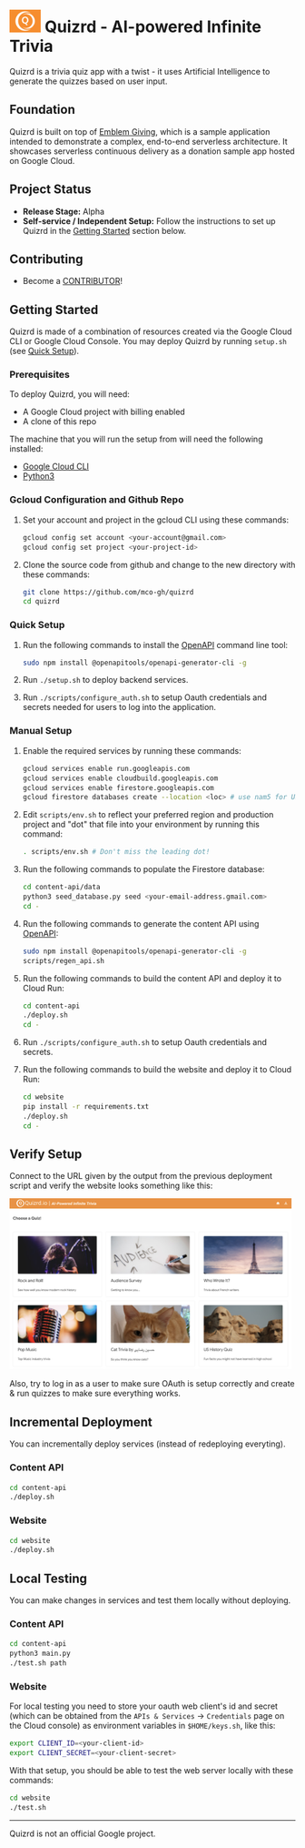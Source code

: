# <img src="website/static/logo.png" height="40"> Quizrd - AI-powered Infinite Trivia

Quizrd is a trivia quiz app with a twist - it uses Artificial Intelligence to generate the quizzes based on user input.

## Foundation

Quizrd is built on top of [Emblem Giving](https://github.com/GoogleCloudPlatform/emblem), which is a sample application intended to demonstrate a complex, end-to-end serverless architecture. It showcases serverless continuous delivery as a donation sample app hosted on Google Cloud.

<!--
## Architecture

### Data/User Model
<img src="website/static/datauser.png" height="300">

### Creator/Hosting Flow
<img src="website/static/creator.png" height="300">

### Player Flow
<img src="website/static/player.png" height="300">
-->

## Project Status

* **Release Stage:** Alpha
* **Self-service / Independent Setup:** Follow the instructions to set up Quizrd in the [Getting Started](#getting-started) section below.

## Contributing

* Become a [CONTRIBUTOR](./CONTRIBUTING.md)!

## Getting Started

Quizrd is made of a combination of resources created via the Google Cloud CLI or Google Cloud Console. You may deploy Quizrd by running `setup.sh` (see [Quick Setup](#quick-setup)). 

### Prerequisites

To deploy Quizrd, you will need:
<!-- * 3 Google Cloud projects (ops, stage, prod) with billing enabled on each) -->
* A Google Cloud project with billing enabled
* A clone of this repo

The machine that you will run the setup from will need the following installed:
<!-- * [Terraform](https://learn.hashicorp.com/tutorials/terraform/install-cli) -->
* [Google Cloud CLI](https://cloud.google.com/sdk/docs/install)
* [Python3](https://www.python.org/downloads)

### Gcloud Configuration and Github Repo

1. Set your account and project in the gcloud CLI using these commands:

    ```bash
    gcloud config set account <your-account@gmail.com>
    gcloud config set project <your-project-id>
    ```

1. Clone the source code from github and change to the new directory with these commands:

    ```bash
    git clone https://github.com/mco-gh/quizrd
    cd quizrd
    ```

### Quick Setup

1. Run the following commands to install the [OpenAPI](https://www.openapis.org) command line tool:

    ```bash
    sudo npm install @openapitools/openapi-generator-cli -g
    ```

1. Run `./setup.sh` to deploy backend services.

1. Run `./scripts/configure_auth.sh` to setup Oauth credentials and secrets
   needed for users to log into the application.

### Manual Setup

1. Enable the required services by running these commands:

    ```bash
    gcloud services enable run.googleapis.com
    gcloud services enable cloudbuild.googleapis.com
    gcloud services enable firestore.googleapis.com
    gcloud firestore databases create --location <loc> # use nam5 for US, eur3 for EU
    ```

2. Edit `scripts/env.sh` to reflect your preferred region and production project and "dot" that file into your environment by running this command:

    ```bash
    . scripts/env.sh # Don't miss the leading dot!
    ```

3. Run the following commands to populate the Firestore database:

    ```bash
    cd content-api/data
    python3 seed_database.py seed <your-email-address.gmail.com>
    cd -
    ```

4. Run the following commands to generate the content API using [OpenAPI](https://www.openapis.org):

    ```bash
    sudo npm install @openapitools/openapi-generator-cli -g
    scripts/regen_api.sh
    ```

5. Run the following commands to build the content API and deploy it to Cloud Run: 

    ```bash
    cd content-api
    ./deploy.sh
    cd -
    ```

6. Run `./scripts/configure_auth.sh` to setup Oauth credentials and secrets.

7. Run the following commands to build the website and deploy it to Cloud Run: 

    ```bash
    cd website
    pip install -r requirements.txt
    ./deploy.sh
    cd -
    ```

## Verify Setup

Connect to the URL given by the output from the previous deployment script and
verify the website looks something like this:

<img src="website/static/website.png" height="300">

Also, try to log in as a user to make sure OAuth is setup correctly and create &
run quizzes to make sure everything works.

## Incremental Deployment

You can incrementally deploy services (instead of redeploying everyting).

### Content API

```bash
cd content-api
./deploy.sh
```

### Website

```bash
cd website
./deploy.sh
```

## Local Testing

You can make changes in services and test them locally without deploying.

### Content API

```bash
cd content-api
python3 main.py
./test.sh path
```

### Website

For local testing you need to store your oauth web client's id and secret (which
can be obtained from the `APIs & Services` -> `Credentials` page on the Cloud
console) as environment variables in `$HOME/keys.sh`, like this:

```bash
export CLIENT_ID=<your-client-id>
export CLIENT_SECRET=<your-client-secret>
```

With that setup, you should be able to test the web server locally with these commands:

```bash
cd website
./test.sh
```

---

Quizrd is not an official Google project.
